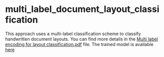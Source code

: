 # multi_label_document_layout_classification
This approach uses a multi-label classification scheme to classify handwritten document layouts.
You can find more details in the [Multi label encoding for layout classification.pdf](https://github.com/beratkurar/multi_label_document_layout_classification/blob/main/Multi%20label%20encoding%20for%20layout%20classification.pdf) file.
The trained model is available [here](https://github.com/TAU-CH/midrash_multi_label_layout_classification/releases/download/v1.0.0/model_test_97.pth)

<!--[here](https://drive.google.com/file/d/1kALRdxgbLKOjdx0CAsi5-5pOuldm2RQy/view?usp=share_link).-->
